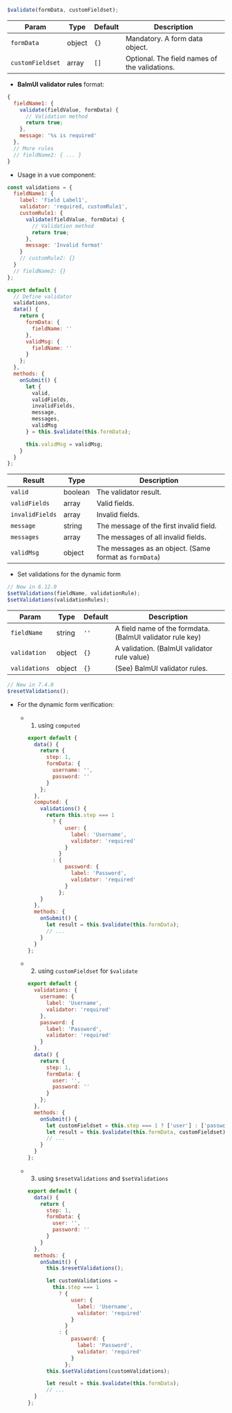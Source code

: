 ```js
$validate(formData, customFieldset);
```

| Param            | Type   | Default | Description                                   |
| ---------------- | ------ | ------- | --------------------------------------------- |
| `formData`       | object | `{}`    | Mandatory. A form data object.                |
| `customFieldset` | array  | `[]`    | Optional. The field names of the validations. |

- **BalmUI validator rules** format:

```js
{
  fieldName1: {
    validate(fieldValue, formData) {
      // Validation method
      return true;
    },
    message: '%s is required'
  },
  // More rules
  // fieldName2: { ... }
}
```

- Usage in a vue component:

```js
const validations = {
  fieldName1: {
    label: 'Field Label1',
    validator: 'required, customRule1',
    customRule1: {
      validate(fieldValue, formData) {
        // Validation method
        return true;
      },
      message: 'Invalid format'
    }
    // customRule2: {}
  }
  // fieldName2: {}
};

export default {
  // Define validator
  validations,
  data() {
    return {
      formData: {
        fieldName: ''
      },
      validMsg: {
        fieldName: ''
      }
    };
  },
  methods: {
    onSubmit() {
      let {
        valid,
        validFields,
        invalidFields,
        message,
        messages,
        validMsg
      } = this.$validate(this.formData);

      this.validMsg = validMsg;
    }
  }
};
```

| Result          | Type    | Description                                            |
| --------------- | ------- | ------------------------------------------------------ |
| `valid`         | boolean | The validator result.                                  |
| `validFields`   | array   | Valid fields.                                          |
| `invalidFields` | array   | Invalid fields.                                        |
| `message`       | string  | The message of the first invalid field.                |
| `messages`      | array   | The messages of all invalid fields.                    |
| `validMsg`      | object  | The messages as an object. (Same format as `formData`) |

- Set validations for the dynamic form

```js
// New in 6.12.0
$setValidations(fieldName, validationRule);
$setValidations(validationRules);
```

| Param         | Type   | Default | Description                                               |
| ------------- | ------ | ------- | --------------------------------------------------------- |
| `fieldName`   | string | `''`    | A field name of the formdata. (BalmUI validator rule key) |
| `validation`  | object | `{}`    | A validation. (BalmUI validator rule value)               |
| `validations` | object | `{}`    | (See) BalmUI validator rules.                             |

```js
// New in 7.4.0
$resetValidations();
```

- For the dynamic form verification:

  - 1. using `computed`

    ```js
    export default {
      data() {
        return {
          step: 1,
          formData: {
            username: '',
            password: ''
          }
        };
      },
      computed: {
        validations() {
          return this.step === 1
            ? {
                user: {
                  label: 'Username',
                  validator: 'required'
                }
              }
            : {
                password: {
                  label: 'Password',
                  validator: 'required'
                }
              };
        }
      },
      methods: {
        onSubmit() {
          let result = this.$validate(this.formData);
          // ...
        }
      }
    };
    ```

  - 2. using `customFieldset` for `$validate`

    ```js
    export default {
      validations: {
        username: {
          label: 'Username',
          validator: 'required'
        },
        password: {
          label: 'Password',
          validator: 'required'
        }
      },
      data() {
        return {
          step: 1,
          formData: {
            user: '',
            password: ''
          }
        };
      },
      methods: {
        onSubmit() {
          let customFieldset = this.step === 1 ? ['user'] : ['password'];
          let result = this.$validate(this.formData, customFieldset);
          // ...
        }
      }
    };
    ```

  - 3. using `$resetValidations` and `$setValidations`

    ```js
    export default {
      data() {
        return {
          step: 1,
          formData: {
            user: '',
            password: ''
          }
        }
      },
      methods: {
        onSubmit() {
          this.$resetValidations();

          let customValidations =
            this.step === 1
              ? {
                  user: {
                    label: 'Username',
                    validator: 'required'
                  }
                }
              : {
                  password: {
                    label: 'Password',
                    validator: 'required'
                  }
                };
          this.$setValidations(customValidations);

          let result = this.$validate(this.formData);
          // ...
      }
    };
    ```
